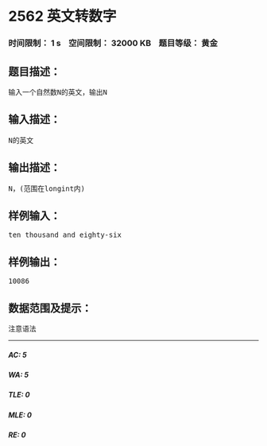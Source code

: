 # 2562 英文转数字   
### 时间限制： 1 s&nbsp;&nbsp;&nbsp;&nbsp;空间限制： 32000 KB&nbsp;&nbsp;&nbsp;&nbsp;题目等级： 黄金  
## 题目描述：  

<pre>
输入一个自然数N的英文，输出N
</pre>
  
  
## 输入描述：  

<pre>
N的英文
</pre>
  
  
## 输出描述：  

<pre>
N，(范围在longint内)
</pre>
  
  
## 样例输入：  

<pre>
ten thousand and eighty-six
</pre>
  
  
## 样例输出：  

<pre>
10086
</pre>
  
  
## 数据范围及提示：  

<pre>
注意语法
</pre>
  
  
***  

##### AC: 5  
##### WA: 5  
##### TLE: 0  
##### MLE: 0  
##### RE: 0  
